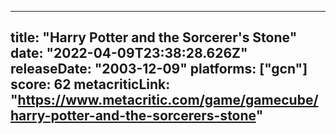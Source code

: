 
---
title: "Harry Potter and the Sorcerer's Stone"
date: "2022-04-09T23:38:28.626Z"
releaseDate: "2003-12-09"
platforms: ["gcn"]
score: 62
metacriticLink: "https://www.metacritic.com/game/gamecube/harry-potter-and-the-sorcerers-stone"
---
